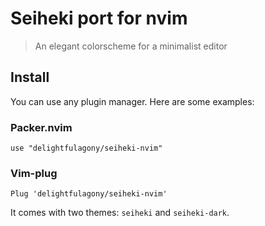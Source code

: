 # Seiheki port for nvim

> An elegant colorscheme for a minimalist editor

## Install

You can use any plugin manager. Here are some examples:

### Packer.nvim

```
use "delightfulagony/seiheki-nvim"
```

### Vim-plug

```
Plug 'delightfulagony/seiheki-nvim'
```

It comes with two themes: `seiheki` and `seiheki-dark`.
